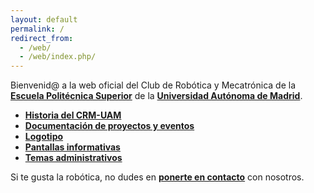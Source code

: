 ```yaml
---
layout: default
permalink: /
redirect_from:
  - /web/
  - /web/index.php/
---
```



Bienvenid@ a la web oficial del Club de Robótica y Mecatrónica de la [**Escuela Politécnica Superior**](http://www.eps.uam.es/) de la [**Universidad Autónoma de Madrid**](http://www.uam.es/).  

* [**Historia del CRM-UAM**](/historia)  
* [**Documentación de proyectos y eventos**](/documentacion)  
* [**Logotipo**](/logotipo)  
* [**Pantallas informativas**](/pantallas)  
* [**Temas administrativos**](/administrativo)  

Si te gusta la robótica, no dudes en [**ponerte en contacto**](/contacto) con nosotros.  

